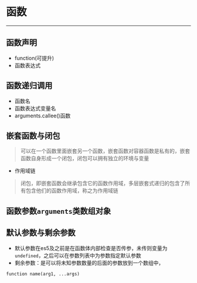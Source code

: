 # 函数
---
## 函数声明
- function(可提升)
- 函数表达式

## 函数递归调用
- 函数名
- 函数表达式变量名
- arguments.callee()函数

## 嵌套函数与闭包
> 可以在一个函数里面嵌套另一个函数，嵌套函数对容器函数是私有的，嵌套函数自身形成一个闭包，闭包可以拥有独立的环境与变量

- 作用域链
> 闭包，即嵌套函数会继承包含它的函数作用域，多层嵌套式递归的包含了所有包含他们的函数作用域，称之为作用域链

## 函数参数`arguments`类数组对象

## 默认参数与剩余参数
- 默认参数在es5及之前是在函数体内部检查是否传参，未传则变量为`undefined`，之后可以在参数列表中为参数指定默认参数
- 剩余参数：是可以将未知参数数量的后面的参数放到一个数组中，
```
function name(arg1, ...args)
```
